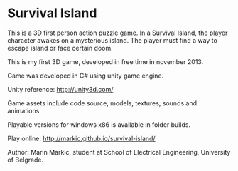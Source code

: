 Survival Island
===============
This is a 3D first person action puzzle game.
In a Survival Island, the player character awakes on a mysterious island. The player must find a way to escape island or face certain doom. 

This is my first 3D game, developed in free time in november 2013.

Game was developed in C# using unity game engine.

Unity reference: http://unity3d.com/

Game assets include code source, models, textures, sounds and animations.

Playable versions for windows x86 is available in folder builds.

Play online: http://markic.github.io/survival-island/

Author: Marin Markic, student at School of Electrical Engineering, University of Belgrade.







